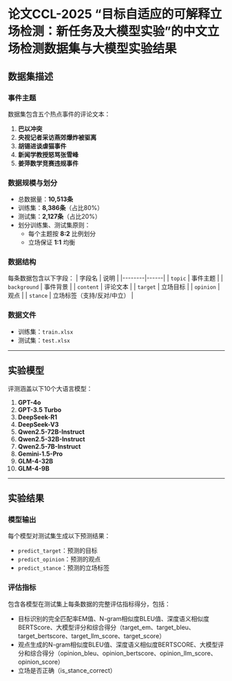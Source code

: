 # 论文CCL-2025 “目标自适应的可解释立场检测：新任务及大模型实验”的中文立场检测数据集与大模型实验结果

## 数据集描述

### 事件主题
数据集包含五个热点事件的评论文本：
1. **巴以冲突**
2. **央视记者采访燕郊爆炸被驱离**
3. **胡锡进谈虐猫事件**
4. **新闻学教授怒骂张雪峰**
5. **姜萍数学竞赛违规事件**

### 数据规模与划分
- 总数据量：**10,513条**
- 训练集：**8,386条**（占比80%）
- 测试集：**2,127条**（占比20%）
- 划分训练集、测试集原则：
  - 每个主题按 **8:2** 比例划分
  - 立场保证 **1:1** 均衡

### 数据结构
每条数据包含以下字段：
| 字段名 | 说明 |
|--------|------|
| `topic` | 事件主题 |
| `background` | 事件背景 |
| `content` | 评论文本 |
| `target` | 立场目标 |
| `opinion` | 观点 |
| `stance` | 立场标签（支持/反对/中立） |

### 数据文件
- 训练集：`train.xlsx`
- 测试集：`test.xlsx`

---

## 实验模型
评测涵盖以下10个大语言模型：
1. **GPT-4o** 
2. **GPT-3.5 Turbo** 
3. **DeepSeek-R1** 
4. **DeepSeek-V3** 
5. **Qwen2.5-72B-Instruct** 
6. **Qwen2.5-32B-Instruct** 
7. **Qwen2.5-7B-Instruct** 
8. **Gemini-1.5-Pro** 
9. **GLM-4-32B** 
10. **GLM-4-9B** 

---

## 实验结果
### 模型输出
每个模型对测试集生成以下预测结果：
- `predict_target`：预测的目标
- `predict_opinion`：预测的观点
- `predict_stance`：预测的立场标签

### 评估指标
包含各模型在测试集上每条数据的完整评估指标得分，包括：
- 目标识别的完全匹配率EM值、N-gram相似度BLEU值、深度语义相似度BERTScore、大模型评分和综合得分（target_em、target_bleu、target_bertscore、target_llm_score、target_score）
- 观点生成的N-gram相似度BLEU值、深度语义相似度BERTSCORE、大模型评分和综合得分（opinion_bleu、opinion_bertscore、opinion_llm_score、opinion_score）
- 立场是否正确（is_stance_correct）
